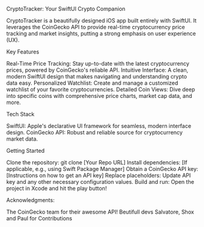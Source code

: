 CryptoTracker: Your SwiftUI Crypto Companion

CryptoTracker is a beautifully designed iOS app built entirely with SwiftUI. It leverages the CoinGecko API to provide real-time cryptocurrency price tracking and market insights, putting a strong emphasis on user experience (UX).

Key Features

Real-Time Price Tracking: Stay up-to-date with the latest cryptocurrency prices, powered by CoinGecko's reliable API.
Intuitive Interface: A clean, modern SwiftUI design that makes navigating and understanding crypto data easy.
Personalized Watchlist: Create and manage a customized watchlist of your favorite cryptocurrencies.
Detailed Coin Views: Dive deep into specific coins with comprehensive price charts, market cap data, and more.



Tech Stack

SwiftUI: Apple's declarative UI framework for seamless, modern interface design.
CoinGecko API: Robust and reliable source for cryptocurrency market data.

Getting Started

Clone the repository: git clone [Your Repo URL]
Install dependencies: [If applicable, e.g., using Swift Package Manager]
Obtain a CoinGecko API key: [Instructions on how to get an API key]
Replace placeholders: Update API key and any other necessary configuration values.
Build and run: Open the project in Xcode and hit the play button!

Acknowledgments:

The CoinGecko team for their awesome API!
Beutifull devs Salvatore, Shox and Paul for Contributions
